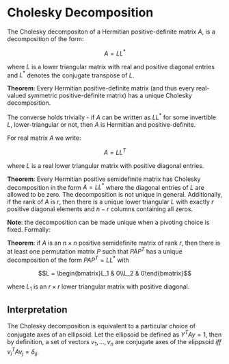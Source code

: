 # Cholesky Decomposition

The Cholesky decompositon of a Hermitian positive-definite matrix $A$, is a decomposition of the form:

$$A = LL^{*}$$

where $L$ is a lower triangular matrix with real and positive diagonal entries and $L^{*}$ denotes the conjugate transpose of $L$.

**Theorem**: Every Hermitian positive-definite matrix (and thus every real-valued symmetric positive-definite matrix) has a unique Cholesky decomposition.

The converse holds trivially - if $A$ can be written as $LL^{*}$ for some invertible $L$, lower-triangular or not, then $A$ is Hermitian and positive-definite.

For real matrix $A$ we write:

$$A = LL^{T}$$

where $L$ is a real lower triangular matrix with positive diagonal entries.

**Theorem**: Every Hermitian positive semidefinite matrix has Cholesky decomposition in the form $A = LL^{*}$ where the diagonal entries of $L$ are allowed to be zero. The decomposition is not unique in general. Additionally, if the rank of $A$ is $r$, then there is a unique lower triangular $L$ with exactly $r$ positive diagonal elements and $n-r$ columns containing all zeros. 

**Note**: the decomposition can be made unique when a pivoting choice is fixed. Formally:

**Theorem**: if $A$ is an $n \times n$ positive semidefinite matrix of rank $r$, then there is at least one permutation matrix $P$ such that $PAP^{T}$ has a unique decomposition of the form $PAP^{T} = LL^{*}$ with 
```math
L = \begin{bmatrix}L_1 & 0\\L_2 & 0\end{bmatrix}
```
where $L_1$ is an $r \times r$ lower triangular matrix with positive diagonal.

## Interpretation

The Cholesky decomposition is equivalent to a particular choice of conjugate axes of an ellipsoid. Let the ellipsoid be defined as $Y^{T}Ay=1$, then by definition, a set of vectors $v_1,\dots,v_n$ are conjugate axes of the elippsoid $iff$ $v_{i}^{T}Av_j = {\delta}_{ij}$. 
